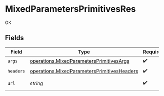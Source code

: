 # MixedParametersPrimitivesRes

OK


## Fields

| Field                                                                                                      | Type                                                                                                       | Required                                                                                                   | Description                                                                                                | Example                                                                                                    |
| ---------------------------------------------------------------------------------------------------------- | ---------------------------------------------------------------------------------------------------------- | ---------------------------------------------------------------------------------------------------------- | ---------------------------------------------------------------------------------------------------------- | ---------------------------------------------------------------------------------------------------------- |
| `args`                                                                                                     | [operations.MixedParametersPrimitivesArgs](../../models/operations/mixedparametersprimitivesargs.md)       | :heavy_check_mark:                                                                                         | N/A                                                                                                        |                                                                                                            |
| `headers`                                                                                                  | [operations.MixedParametersPrimitivesHeaders](../../models/operations/mixedparametersprimitivesheaders.md) | :heavy_check_mark:                                                                                         | N/A                                                                                                        |                                                                                                            |
| `url`                                                                                                      | *string*                                                                                                   | :heavy_check_mark:                                                                                         | N/A                                                                                                        | http://localhost:35123/anything/mixedParams/path/pathValue?queryStringParam=queryValue                     |